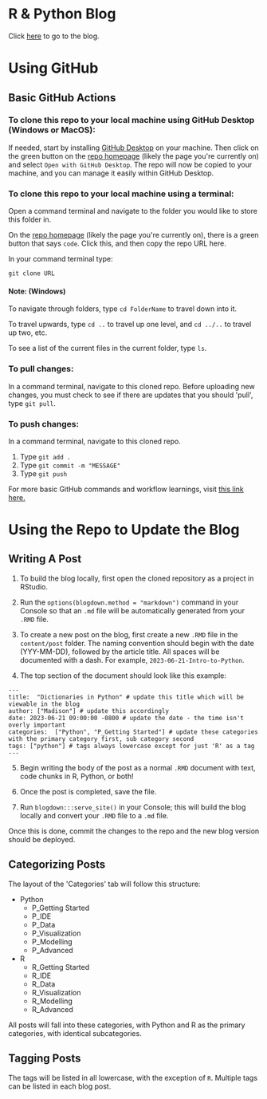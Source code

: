 # R & Python Blog

Click [here](https://csc-ubc-okanagan.github.io/csc-data-blog/) to go to the blog.

# Using GitHub

## Basic GitHub Actions

### To clone this repo to your local machine using GitHub Desktop (Windows or MacOS):

If needed, start by installing [GitHub Desktop](https://desktop.github.com/) on your machine. Then click on the green button on the [repo homepage](https://github.com/csc-ubc-okanagan/csc-data-blog) (likely the page you're currently on) and select `Open with GitHub Desktop`. The repo will now be copied to your machine, and you can manage it easily within GitHub Desktop.


### To clone this repo to your local machine using a terminal:

Open a command terminal and navigate to the folder you would like to store this folder in.

On the [repo homepage](https://github.com/csc-ubc-okanagan/csc-data-blog) (likely the page you're currently on), there is a green button that says ```code```. Click this, and then copy the repo URL here.

In your command terminal type:

```git clone URL```


#### Note: (Windows) 

To navigate through folders, type ```cd FolderName``` to travel down into it. 

To travel upwards, type ```cd ..``` to travel up one level, and ```cd ../..``` to travel up two, etc. 

To see a list of the current files in the current folder, type ```ls```. 


### To pull changes:

In a command terminal, navigate to this cloned repo. Before uploading new changes, you must check to see if there are updates that you should 'pull', type ```git pull```.


### To push changes:

In a command terminal, navigate to this cloned repo. 

1. Type ```git add .```
2. Type ```git commit -m "MESSAGE"```
3. Type ```git push```

For more basic GitHub commands and workflow learnings, visit [this link here.](https://docs.github.com/en/get-started/using-git/about-git)

# Using the Repo to Update the Blog

## Writing A Post

1. To build the blog locally, first open the cloned repository as a project in RStudio.

2. Run the `options(blogdown.method = "markdown")` command in your Console so that an `.md` file will be automatically generated from your `.RMD` file.

3. To create a new post on the blog, first create a new `.RMD` file in the `content/post` folder. The naming convention should begin with the date (YYY-MM-DD), followed by the article title. All spaces will be documented with a dash. For example, `2023-06-21-Intro-to-Python`.

4. The top section of the document should look like this example:
```
---
title:  "Dictionaries in Python" # update this title which will be viewable in the blog
author: ["Madison"] # update this accordingly
date: 2023-06-21 09:00:00 -0800 # update the date - the time isn't overly important
categories:  ["Python", "P_Getting Started"] # update these categories with the primary category first, sub category second
tags: ["python"] # tags always lowercase except for just 'R' as a tag
---
   ```
5. Begin writing the body of the post as a normal `.RMD` document with text, code chunks in R, Python, or both!

6. Once the post is completed, save the file.

7. Run `blogdown:::serve_site()` in your Console; this will build the blog locally and convert your `.RMD` file to a `.md` file.

Once this is done, commit the changes to the repo and the new blog version should be deployed.

## Categorizing Posts

The layout of the 'Categories' tab will follow this structure:

- Python
    - P_Getting Started
    - P_IDE
    - P_Data
    - P_Visualization
    - P_Modelling
    - P_Advanced
- R
    - R_Getting Started
    - R_IDE
    - R_Data
    - R_Visualization
    - R_Modelling
    - R_Advanced

All posts will fall into these categories, with Python and R as the primary categories, with identical subcategories. 

## Tagging Posts

The tags will be listed in all lowercase, with the exception of `R`. Multiple tags can be listed in each blog post.
